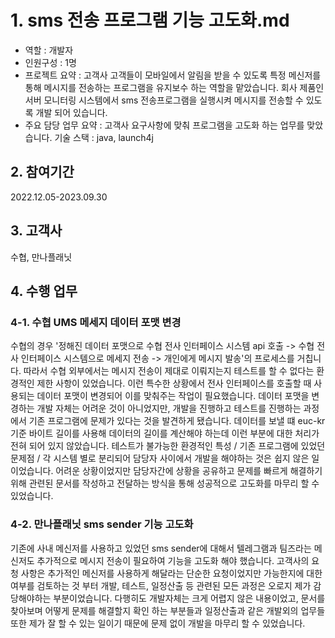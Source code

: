 # 1. sms 전송 프로그램 기능 고도화.md
- 역할 : 개발자
- 인원구성 : 1명
- 프로젝트 요약 : 고객사 고객들이 모바일에서 알림을 받을 수 있도록 특정 메신저를 통해 메시지를 전송하는 프로그램을 유지보수 하는 역할을 맡았습니다. 회사 제품인 서버 모니터링 시스템에서 sms 전송프로그램을 실행시켜 메시지를 전송할 수 있도록 개발 되어 있습니다.
- 주요 담당 업무 요약 : 고객사 요구사항에 맞춰 프로그램을 고도화 하는 업무를 맞았습니다.
기술 스택 : java, launch4j

## 2. 참여기간
2022.12.05-2023.09.30

## 3. 고객사
수협, 만나플래닛

## 4. 수행 업무
### 4-1. 수협 UMS 메세지 데이터 포맷 변경
수협의 경우 '정해진 데이터 포맷으로 수협 전사 인터페이스 시스템 api 호출 -> 수협 전사 인터페이스 시스템으로 메세지 전송 -> 개인에게 메시지 발송'의 프로세스를 거칩니다.
따라서 수협 외부에서는 메시지 전송이 제대로 이뤄지는지 테스트를 할 수 없다는 환경적인 제한 사항이 있었습니다.
이런 특수한 상황에서 전사 인터페이스를 호출할 때 사용되는 데이터 포맷이 변경되어 이를 맞춰주는 작업이 필요했습니다.
데이터 포맷을 변경하는 개발 자체는 어려운 것이 아니었지만, 개발을 진행하고 테스트를 진행하는 과정에서 기존 프로그램에 문제가 있다는 것을 발견하게 됐습니다.
데이터를 보낼 떄 euc-kr 기준 바이트 길이를 사용해 데이터의 길이를 계산해야 하는데 이런 부분에 대한 처리가 전혀 되어 있지 않았습니다.
테스트가 불가능한 환경적인 특성 / 기존 프로그램에 있었던 문제점 / 각 시스템 별로 분리되어 담당자 사이에서 개발을 해야하는 것은 쉽지 않은 일이었습니다.
어려운 상황이었지만 담당자간에 상황을 공유하고 문제를 빠르게 해결하기 위해 관련된 문서를 작성하고 전달하는 방식을 통해 성공적으로 고도화를 마무리 할 수 있었습니다.

### 4-2. 만나플래닛 sms sender 기능 고도화
기존에 사내 메신저를 사용하고 있었던 sms sender에 대해서 텔레그램과 팀즈라는 메신저도 추가적으로 메시지 전송이 필요하여 기능을 고도화 해야 했습니다.
고객사의 요청 사항은 추가적인 메신저를 사용하게 해달라는 단순한 요청이었지만 가능한지에 대한 여부를 검토하는 것 부터 개발, 테스트, 일정산출 등 관련된 모든 과정은 오로지 제가 감당해야하는 부분이었습니다.
다행히도 개발자체는 크게 어렵지 않은 내용이었고, 문서를 찾아보며 어떻게 문제를 해결할지 확인 하는 부분들과 일정산출과 같은 개발외의 업무들 또한 제가 잘 할 수 있는 일이기 때문에 문제 없이 개발을 마무리 할 수 있었습니다.


